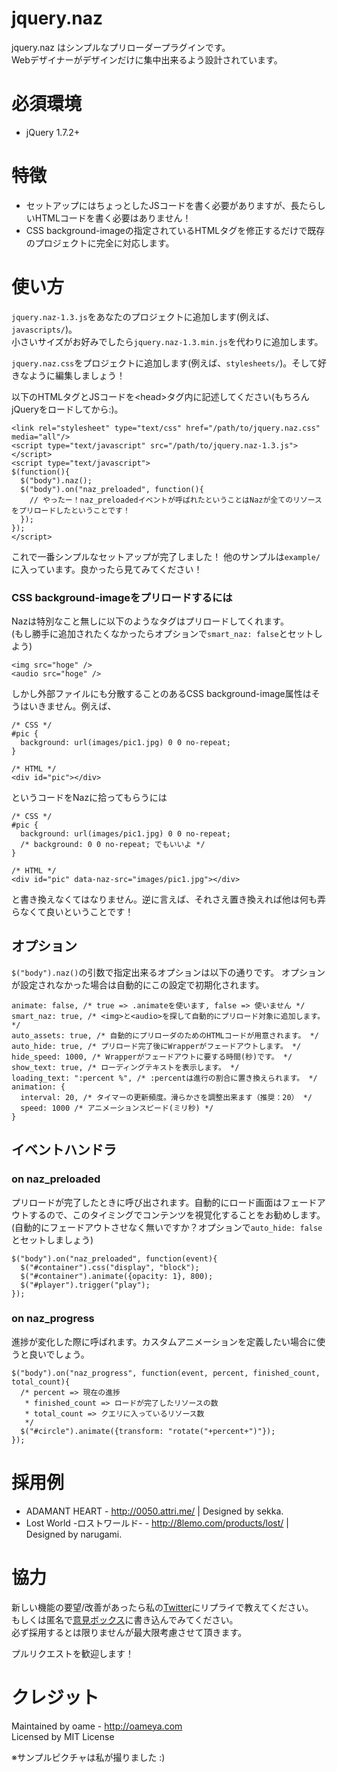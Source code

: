 # jquery.naz

jquery.naz はシンプルなプリローダープラグインです。  
Webデザイナーがデザインだけに集中出来るよう設計されています。

# 必須環境

* jQuery 1.7.2+

# 特徴

* セットアップにはちょっとしたJSコードを書く必要がありますが、長たらしいHTMLコードを書く必要はありません！
* CSS background-imageの指定されているHTMLタグを修正するだけで既存のプロジェクトに完全に対応します。

# 使い方

`jquery.naz-1.3.js`をあなたのプロジェクトに追加します(例えば、`javascripts/`)。  
小さいサイズがお好みでしたら`jquery.naz-1.3.min.js`を代わりに追加します。

`jquery.naz.css`をプロジェクトに追加します(例えば、`stylesheets/`)。そして好きなように編集しましょう！

以下のHTMLタグとJSコードを&lt;head&gt;タグ内に記述してください(もちろんjQueryをロードしてから:)。

	<link rel="stylesheet" type="text/css" href="/path/to/jquery.naz.css" media="all"/>
	<script type="text/javascript" src="/path/to/jquery.naz-1.3.js"></script>
	<script type="text/javascript">
	$(function(){
	  $("body").naz();
	  $("body").on("naz_preloaded", function(){
	    // やったー！naz_preloadedイベントが呼ばれたということはNazが全てのリソースをプリロードしたということです！
	  });
	});
	</script>

これで一番シンプルなセットアップが完了しました！
他のサンプルは`example/`に入っています。良かったら見てみてください！

### CSS background-imageをプリロードするには

Nazは特別なこと無しに以下のようなタグはプリロードしてくれます。  
(もし勝手に追加されたくなかったらオプションで`smart_naz: false`とセットしよう)

	<img src="hoge" />
	<audio src="hoge" />

しかし外部ファイルにも分散することのあるCSS background-image属性はそうはいきません。例えば、  

	/* CSS */
	#pic {
	  background: url(images/pic1.jpg) 0 0 no-repeat;
	}
	
	/* HTML */
	<div id="pic"></div>

というコードをNazに拾ってもらうには

	/* CSS */
	#pic {
	  background: url(images/pic1.jpg) 0 0 no-repeat;
	  /* background: 0 0 no-repeat; でもいいよ */
	}
	
	/* HTML */
	<div id="pic" data-naz-src="images/pic1.jpg"></div>

と書き換えなくてはなりません。逆に言えば、それさえ置き換えれば他は何も弄らなくて良いということです！

## オプション

`$("body").naz()`の引数で指定出来るオプションは以下の通りです。
オプションが設定されなかった場合は自動的にこの設定で初期化されます。
    
    animate: false, /* true => .animateを使います, false => 使いません */
    smart_naz: true, /* <img>と<audio>を探して自動的にプリロード対象に追加します。 */
    auto_assets: true, /* 自動的にプリローダのためのHTMLコードが用意されます。 */
    auto_hide: true, /* プリロード完了後にWrapperがフェードアウトします。 */
    hide_speed: 1000, /* Wrapperがフェードアウトに要する時間(秒)です。 */
    show_text: true, /* ローディングテキストを表示します。 */
    loading_text: ":percent %", /* :percentは進行の割合に置き換えられます。 */
    animation: {
      interval: 20, /* タイマーの更新頻度。滑らかさを調整出来ます（推奨：20） */
      speed: 1000 /* アニメーションスピード(ミリ秒) */
    }

## イベントハンドラ

### on naz_preloaded

プリロードが完了したときに呼び出されます。自動的にロード画面はフェードアウトするので、このタイミングでコンテンツを視覚化することをお勧めします。  
(自動的にフェードアウトさせなく無いですか？オプションで`auto_hide: false`とセットしましょう)

	$("body").on("naz_preloaded", function(event){
      $("#container").css("display", "block");
      $("#container").animate({opacity: 1}, 800);
      $("#player").trigger("play");
    });

### on naz_progress

進捗が変化した際に呼ばれます。カスタムアニメーションを定義したい場合に使うと良いでしょう。

	$("body").on("naz_progress", function(event, percent, finished_count, total_count){
	  /* percent => 現在の進捗
	   * finished_count => ロードが完了したリソースの数
	   * total_count => クエリに入っているリソース数
	   */
	  $("#circle").animate({transform: "rotate("+percent+")"});
	});

# 採用例

* ADAMANT HEART - <http://0050.attri.me/> | Designed by sekka.
* Lost World -ロストワールド- - http://8lemo.com/products/lost/ | Designed by narugami.

# 協力

新しい機能の要望/改善があったら私の[Twitter](http://twitter.com/o_ame)にリプライで教えてください。  
もしくは匿名で[意見ボックス](http://tracht.ameapp.com/w/5)に書き込んでみてください。  
必ず採用するとは限りませんが最大限考慮させて頂きます。

プルリクエストを歓迎します！

# クレジット

Maintained by oame - <http://oameya.com>  
Licensed by MIT License

※サンプルピクチャは私が撮りました :)